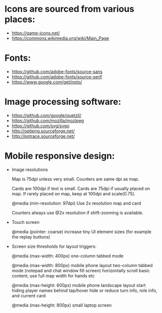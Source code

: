 # Icons are sourced from various places:

* https://game-icons.net/
* https://commons.wikimedia.org/wiki/Main_Page

# Fonts:

* https://github.com/adobe-fonts/source-sans
* https://github.com/adobe-fonts/source-serif
* https://www.google.com/get/noto/

# Image processing software:

* https://github.com/google/guetzli/
* https://github.com/mozilla/mozjpeg
* https://github.com/svg/svgo
* http://optipng.sourceforge.net/
* http://potrace.sourceforge.net/

# Mobile responsive design:

* Image resolutions

	Map is 75dpi unless very small.
	Counters are same dpi as map.

	Cards are 100dpi if text is small.
	Cards are 75dpi if usually placed on map.
	If rarely placed on map, keep at 100dpi and scale(0.75).

	@media (min-resolution: 97dpi)
		Use 2x resolution map and card

	Counters always use @2x resolution if shift-zooming is available.

* Touch screen

	@media (pointer: coarse)
		increase tiny UI element sizes (for example the replay buttons)

* Screen size thresholds for layout triggers:

	@media (max-width: 400px)
		one-column tabbed mode

	@media (max-width: 800px)
		mobile phone layout
		two-column tabbed mode (notepad and chat window fill screen)
		horizontally scroll basic content; use full map width for hands etc

	@media (max-height: 600px)
		mobile phone landscape layout
		start hiding player names behind tap/hover
		hide or reduce turn info, role info, and current card

	@media (max-height: 800px)
		small laptop screen
